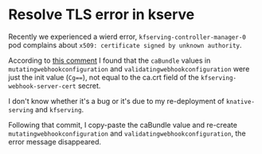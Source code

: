 # Resolve TLS error in kserve

Recently we experienced a wierd error, `kfserving-controller-manager-0` pod complains about `x509: certificate signed by unknown authority`.

According to [this comment](https://github.com/kserve/kserve/issues/1359#issuecomment-872931884) I found that the `caBundle` values in
`mutatingwebhookconfiguration` and `validatingwebhookconfiguration` were just the init value (`Cg==`), not equal to the ca.crt field of the `kfserving-webhook-server-cert` secret.

I don't know whether it's a bug or it's due to my re-deployment of `knative-serving` and `kfserving`.

Following that commit, I copy-paste the caBundle value and re-create `mutatingwebhookconfiguration` and `validatingwebhookconfiguration`, the error message disappeared.
